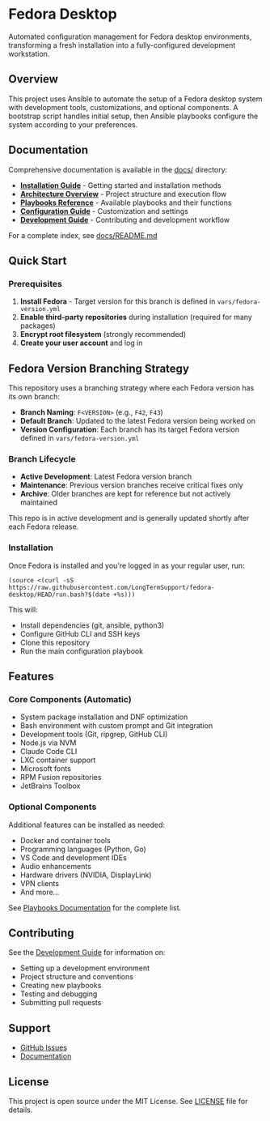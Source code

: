 # Fedora Desktop

Automated configuration management for Fedora desktop environments, transforming a fresh installation into a fully-configured development workstation.

## Overview

This project uses Ansible to automate the setup of a Fedora desktop system with development tools, customizations, and optional components. A bootstrap script handles initial setup, then Ansible playbooks configure the system according to your preferences.

## Documentation

Comprehensive documentation is available in the [docs/](docs/) directory:

- **[Installation Guide](docs/installation.md)** - Getting started and installation methods
- **[Architecture Overview](docs/architecture.md)** - Project structure and execution flow
- **[Playbooks Reference](docs/playbooks.md)** - Available playbooks and their functions
- **[Configuration Guide](docs/configuration.md)** - Customization and settings
- **[Development Guide](docs/development.md)** - Contributing and development workflow

For a complete index, see [docs/README.md](docs/README.md)

## Quick Start

### Prerequisites

1. **Install Fedora** - Target version for this branch is defined in `vars/fedora-version.yml`
2. **Enable third-party repositories** during installation (required for many packages)
3. **Encrypt root filesystem** (strongly recommended)
4. **Create your user account** and log in

## Fedora Version Branching Strategy

This repository uses a branching strategy where each Fedora version has its own branch:

- **Branch Naming**: `F<VERSION>` (e.g., `F42`, `F43`)
- **Default Branch**: Updated to the latest Fedora version being worked on
- **Version Configuration**: Each branch has its target Fedora version defined in `vars/fedora-version.yml`

### Branch Lifecycle

- **Active Development**: Latest Fedora version branch
- **Maintenance**: Previous version branches receive critical fixes only
- **Archive**: Older branches are kept for reference but not actively maintained

This repo is in active development and is generally updated shortly after each Fedora release.


### Installation

Once Fedora is installed and you're logged in as your regular user, run:

```
(source <(curl -sS https://raw.githubusercontent.com/LongTermSupport/fedora-desktop/HEAD/run.bash?$(date +%s)))
```

This will:
- Install dependencies (git, ansible, python3)
- Configure GitHub CLI and SSH keys
- Clone this repository
- Run the main configuration playbook

## Features

### Core Components (Automatic)
- System package installation and DNF optimization
- Bash environment with custom prompt and Git integration
- Development tools (Git, ripgrep, GitHub CLI)
- Node.js via NVM
- Claude Code CLI
- LXC container support
- Microsoft fonts
- RPM Fusion repositories
- JetBrains Toolbox

### Optional Components
Additional features can be installed as needed:
- Docker and container tools
- Programming languages (Python, Go)
- VS Code and development IDEs
- Audio enhancements
- Hardware drivers (NVIDIA, DisplayLink)
- VPN clients
- And more...

See [Playbooks Documentation](docs/playbooks.md) for the complete list.

## Contributing

See the [Development Guide](docs/development.md) for information on:
- Setting up a development environment
- Project structure and conventions
- Creating new playbooks
- Testing and debugging
- Submitting pull requests

## Support

- [GitHub Issues](https://github.com/LongTermSupport/fedora-desktop/issues)
- [Documentation](docs/README.md)

## License

This project is open source under the MIT License. See [LICENSE](LICENSE) file for details.
